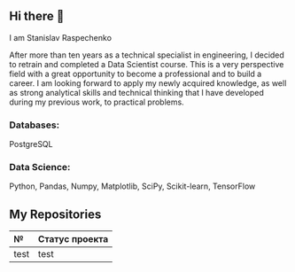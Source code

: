 ## Hi there 👋
I am Stanislav Raspechenko

After more than ten years as a technical specialist in engineering, I decided to retrain and completed a Data Scientist course. This is a very perspective field with a great opportunity to become a professional and to build a career. I am looking forward to apply my newly acquired knowledge, as well as strong analytical skills and technical thinking that I have developed during my previous work, to practical problems.

### Databases:
PostgreSQL

### Data Science:
Python, Pandas, Numpy, Matplotlib, SciPy, Scikit-learn, TensorFlow

## My Repositories
| № | Статус проекта |
| :---------------------- | :---------------------- |
| test | test |

<!--
**stanislavras/stanislavras** is a ✨ _special_ ✨ repository because its `README.md` (this file) appears on your GitHub profile.

Here are some ideas to get you started:

- 🔭 I’m currently working on ...
- 🌱 I’m currently learning ...
- 👯 I’m looking to collaborate on ...
- 🤔 I’m looking for help with ...
- 💬 Ask me about ...
- 📫 How to reach me: ...
- 😄 Pronouns: ...
- ⚡ Fun fact: ...
-->
